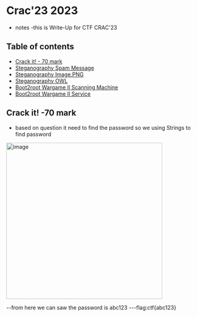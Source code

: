 # Crac'23 2023

* notes
  -this is Write-Up  for CTF CRAC'23 

## Table of contents
- [Crack it! - 70 mark](#crack-it--70-mark)
- [Steganography Spam Message](#steganography-spam-message)
- [Steganography Image.PNG](#steganography-imagepng)
- [Steganography OWL](#steganography-owl)
- [Boot2root Wargame II Scanning Machine](#boot2root-wargame-ii-scanning-machine)
- [Boot2root Wargame II Service](#boot2root-wargame-ii-service)

## **Crack it! -70 mark**
- based on question it need to find the password so we using Strings to find password
<img width="410" alt="image" src="https://github.com/jasonpeh77/CTF/assets/117582674/3050f89a-00de-404e-8345-49d2875fd65b">

--from here we can saw the password is abc123
---flag:ctf{abc123}


